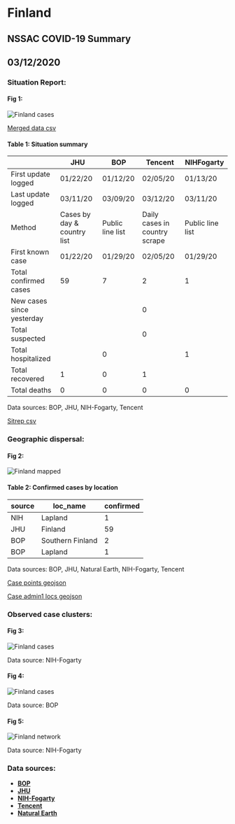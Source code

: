 # Finland
## NSSAC COVID-19 Summary
## 03/12/2020



### Situation Report:
#### Fig 1:
![Finland cases](../merged_histories/Finland_merged_histories.png)

[Merged data csv](https://github.com/SchlittDataSci/SchlittDataSci.github.io/blob/master/data/tables/Finland_merged_daily.csv)

#### Table 1: Situation summary


|                           | JHU                         | BOP              | Tencent                       | NIHFogarty       |
|---------------------------|-----------------------------|------------------|-------------------------------|------------------|
| First update logged       | 01/22/20                    | 01/12/20         | 02/05/20                      | 01/13/20         |
| Last update logged        | 03/11/20                    | 03/09/20         | 03/12/20                      | 03/11/20         |
| Method                    | Cases by day & country list | Public line list | Daily cases in country scrape | Public line list |
| First known case          | 01/22/20                    | 01/29/20         | 02/05/20                      | 01/29/20         |
| Total confirmed cases     | 59                          | 7                | 2                             | 1                |
| New cases since yesterday |                             |                  | 0                             |                  |
| Total suspected           |                             |                  | 0                             |                  |
| Total hospitalized        |                             | 0                |                               | 1                |
| Total recovered           | 1                           | 0                | 1                             |                  |
| Total deaths              | 0                           | 0                | 0                             | 0                |

Data sources: BOP, JHU, NIH-Fogarty, Tencent


[Sitrep csv](https://github.com/SchlittDataSci/SchlittDataSci.github.io/blob/master/data/tables/Finland_sitrep.csv)

### Geographic dispersal:
#### Fig 2:
![Finland mapped](../case_locs/Finland_case_locs.png)

#### Table 2: Confirmed cases by location


| source   | loc_name         |   confirmed |
|----------|------------------|-------------|
| NIH      | Lapland          |           1 |
| JHU      | Finland          |          59 |
| BOP      | Southern Finland |           2 |
| BOP      | Lapland          |           1 |

Data sources: BOP, JHU, Natural Earth, NIH-Fogarty, Tencent


[Case points geojson](https://github.com/SchlittDataSci/SchlittDataSci.github.io/blob/master/data/shapes/Finland_case_locs.geojson)

[Case admin1 locs geojson](https://github.com/SchlittDataSci/SchlittDataSci.github.io/blob/master/data/shapes/Finland_admin1_locs.geojson)

### Observed case clusters:
#### Fig 3:
![Finland cases](../cluster_analysis/Finland_imported_cases_NIHFogarty.png)



Data source: NIH-Fogarty


#### Fig 4:
![Finland cases](../cluster_analysis/Finland_imported_cases_BOP.png)



Data source: BOP


#### Fig 5:
![Finland network](../autochthonous_networks/Finland_network.png)



Data source: NIH-Fogarty


### Data sources:
* **[BOP](https://github.com/beoutbreakprepared/nCoV2019)**
* **[JHU](https://github.com/CSSEGISandData/COVID-19)** 
* **[NIH-Fogarty](https://docs.google.com/spreadsheets/d/1jS24DjSPVWa4iuxuD4OAXrE3QeI8c9BC1hSlqr-NMiU/edit#gid=1187587451)** 
* **[Tencent](https://news.qq.com/zt2020/page/feiyan.htm)**
* **[Natural Earth](https://www.naturalearthdata.com/forums/forum/natural-earth-map-data/cultural-vectors/admin-1-states-provinces-and-their-boundaries/)**

<!-- Global site tag (gtag.js) - Google Analytics -->
<script async src="https://www.googletagmanager.com/gtag/js?id=UA-158816269-1"></script>
<script>
  window.dataLayer = window.dataLayer || [];
  function gtag(){dataLayer.push(arguments);}
  gtag('js', new Date());

  gtag('config', 'UA-158816269-1');
</script>